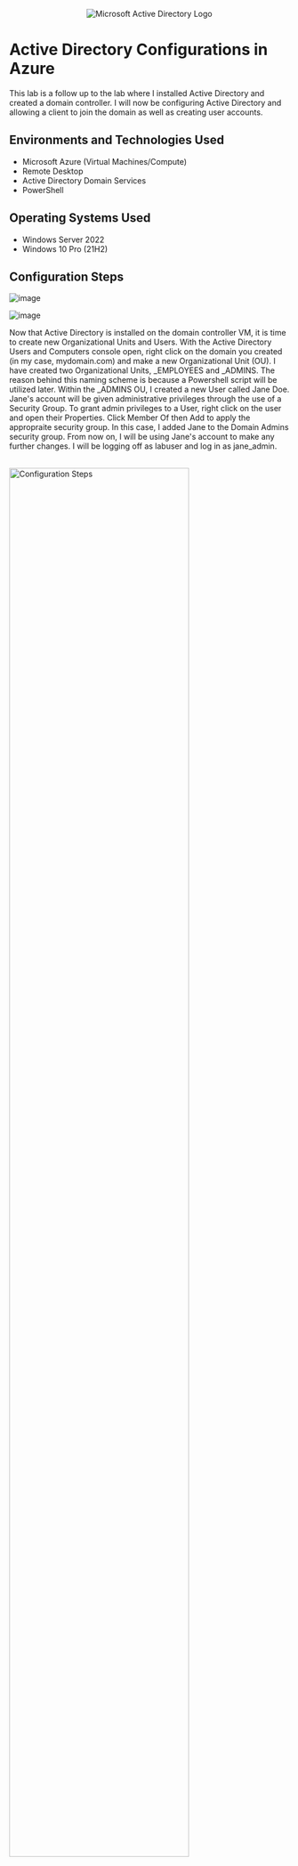 <p align="center">
<img src="https://i.imgur.com/pU5A58S.png" alt="Microsoft Active Directory Logo"/>
</p>

<h1>Active Directory Configurations in Azure</h1>
This lab is a follow up to the lab where I installed Active Directory and created a domain controller. I will now be configuring Active Directory and allowing a client to join the domain as well as creating user accounts. <br />

<h2>Environments and Technologies Used</h2>

- Microsoft Azure (Virtual Machines/Compute)
- Remote Desktop
- Active Directory Domain Services
- PowerShell

<h2>Operating Systems Used </h2>

- Windows Server 2022
- Windows 10 Pro (21H2)

<h2>Configuration Steps</h2>

![image](https://github.com/user-attachments/assets/51fcd3c2-623c-4bd2-b0c6-2cd851186ae6)

![image](https://github.com/user-attachments/assets/d65459a8-c062-43e7-92c6-e2001de2b9ea)

</p>
<p>
Now that Active Directory is installed on the domain controller VM, it is time to create new Organizational Units and Users. With the Active Directory Users and Computers console open, right click on the domain you created (in my case, mydomain.com) and make a new Organizational Unit (OU). I have created two Organizational Units, _EMPLOYEES and _ADMINS. The reason behind this naming scheme is because a Powershell script will be utilized later. Within the _ADMINS OU, I created a new User called Jane Doe. Jane's account will be given administrative privileges through the use of a Security Group. To grant admin privileges to a User, right click on the user and open their Properties. Click Member Of then Add to apply the appropraite security group. In this case, I added Jane to the Domain Admins security group. From now on, I will be using Jane's account to make any further changes. I will be logging off as labuser and log in as jane_admin.
</p>
<br />


<img src="https://i.imgur.com/X6UGnsf.png" height="80%" width="80%" alt="Configuration Steps"/>

<p>
Before the client can join the domain, it is important to configure the DNS settings first. The DNS server has to pointing to the domain controller's private IP address. On the Azure portal, open the Networking tab and click on Network Interface. In the DNS servers, enter the domain controller's private IP address and save the changes. Restart the client VM in order to ensure the DNS changes are saved. 
</p>
<br />

![image](https://github.com/user-attachments/assets/893b41a1-ea25-4642-a37c-8bdea72e5b19)

![image](https://github.com/user-attachments/assets/0e3ea032-c169-44aa-9901-2ad5bc2e9d62)

![image](https://github.com/user-attachments/assets/dec60638-2db2-40d8-b5c5-dae9e237e948)

</p>
<p>
It is now time to make the client VM join the domain. In the System menu of the client VM, click on Rename this PC (advanced) and Change. Enter the domain and necessary credentials in order to let the client join the domain. I am logging in as Jane Doe for the purposes of the lab. It is important to note that the login credentials have to be input within the context of the domain path. The client should now be part of the domain. On the domain controller, the client should now appear in Computers in the Active Directory Users and Computers panel.
</p>
<br />

![image](https://github.com/user-attachments/assets/6ca06e05-c7e6-4fd2-a41d-d8cb4b426752)

<p>
Before users in the domain can use the client computer, Remote Desktop has to be enabled for non-administrative users. While logged in as the administrator (in my case, Jane), open System Properties. Click on Remote Desktop and Select users that can remotely access this PC. Allow Domain Users access to Remote Desktop. Non-administrative users can now log in to Client-1. Normally a Group Policy can do the same and allows changes to many systems at once. For the purposes of this lab, a Group Policy won't be used to make this change.
</p>
<br />

![image](https://github.com/user-attachments/assets/bba73c18-960f-4278-b7e2-9015f182f78c)

![image](https://github.com/user-attachments/assets/fefa8a88-da73-4629-873a-16c7a8e84c41)

<p>
Creating users can be done manually or through the use of a script. For this lab, I will be using a PowerShell script. The PowerShell script can be found <a href="https://github.com/AsiaPonder001/BunchofUsers/blob/main/README.md?plain=1)"> here. </a> On the domain controller, open PowerShell ISE as an administrator (and make sure you are logged in with an admin account on the domain controller). Create a new file and paste the script into ISE console. Run the script and observe the accounts being created. 
</p>
<br />

![image](https://github.com/user-attachments/assets/8723091f-2e4d-4190-9720-270a43265b09)
![image](https://github.com/user-attachments/assets/da91da8d-a8a8-4898-8495-439c82749085)

<p>
After creating the users, Client-1 can now be signed in as one of the new users that were created from the PowerShell script. Pick a name and simply sign in to the client with the context of the domain. In my case, it is mydomain.com\bape.quso.
</p>
<br />

<h2>Lessons Learned</h2>

Doing this lab has made me learn how to set up Active Directory and join clients to the domain. I also created users and assigned the necessary permissions. Active Directory is not difficult to learn despite all the menu navigation that takes place. This lab is a segway for me to learn about DNS settings in-depth and file permissions in action. I will go into detail about these topics in other labs.
